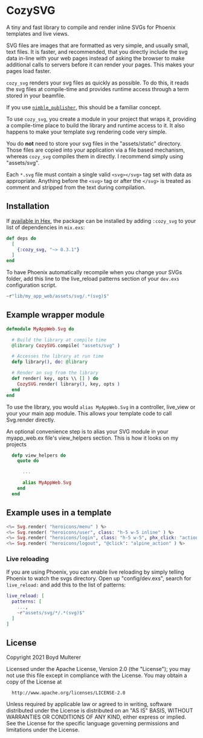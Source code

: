 # CozySVG

A tiny and fast library to compile and render inline SVGs for Phoenix templates and live views.

SVG files are images that are formatted as very simple, and usually small, text
files. It is faster, and recommended, that you directly include the svg data
in-line with your web pages instead of asking the browser to make additional
calls to servers before it can render your pages. This makes your pages load faster.

`cozy_svg` renders your svg files as quickly as possible. To do this, it reads
the svg files at compile-time and provides runtime access through a term
stored in your beamfile.

If you use [`nimble_publisher`](https://github.com/dashbitco/nimble_publisher), this should be a familiar concept.

To use `cozy_svg`, you create a module in your project that wraps it, providing
a compile-time place to build the library and runtime access to it. It also happens
to make your template svg rendering code very simple.

You do **not** need to store your svg files in the "assets/static" directory. Those files
are copied into your application via a file based mechanism, whereas `cozy_svg` compiles
them in directly. I recommend simply using "assets/svg".

Each `*.svg` file must contain a single valid `<svg></svg>` tag set with data as appropriate. Anything before the `<svg>` tag or after the `</svg>` is treated as comment and stripped from the text during compilation.

## Installation

If [available in Hex](https://hex.pm/docs/publish), the package can be installed
by adding `:cozy_svg` to your list of dependencies in `mix.exs`:

```elixir
def deps do
  [
    {:cozy_svg, "~> 0.3.1"}
  ]
end
```

To have Phoenix automatically recompile when you change your SVGs folder, add this line to the live_reload patterns section of your `dev.exs` configuration script.

```elixir
~r"lib/my_app_web/assets/svg/.*(svg)$"
```

## Example wrapper module

```elixir
defmodule MyAppWeb.Svg do

  # Build the library at compile time
  @library CozySVG.compile( "assets/svg" )

  # Accesses the library at run time
  defp library(), do: @library

  # Render an svg from the library
  def render( key, opts \\ [] ) do
    CozySVG.render( library(), key, opts )
  end
end
```

To use the library, you would `alias MyAppWeb.Svg` in a controller, live_view or
your your main app module. This allows your template code to call Svg.render directly.

An optional convenience step is to alias your SVG module in your myapp_web.ex file's view_helpers section. This is how it looks on my projects

```elixir
  defp view_helpers do
    quote do

      ...

      alias MyAppWeb.Svg
    end
  end
```

## Example uses in a template

```elixir
<%= Svg.render( "heroicons/menu" ) %>
<%= Svg.render( "heroicons/user", class: "h-5 w-5 inline" ) %>
<%= Svg.render( "heroicons/login", class: "h-5 w-5", phx_click: "action" ) %>
<%= Svg.render( "heroicons/logout", "@click": "alpine_action" ) %>
```

### Live reloading

If you are using Phoenix, you can enable live reloading by simply telling Phoenix to watch the svgs directory.
Open up "config/dev.exs", search for `live_reload:` and add this to the list of patterns:

```elixir
live_reload: [
  patterns: [
    ...,
    ~r"assets/svg/*/.*(svg)$"
  ]
]
```

## License

Copyright 2021 Boyd Multerer

Licensed under the Apache License, Version 2.0 (the "License");
you may not use this file except in compliance with the License.
You may obtain a copy of the License at

      http://www.apache.org/licenses/LICENSE-2.0

Unless required by applicable law or agreed to in writing, software
distributed under the License is distributed on an "AS IS" BASIS,
WITHOUT WARRANTIES OR CONDITIONS OF ANY KIND, either express or implied.
See the License for the specific language governing permissions and
limitations under the License.
